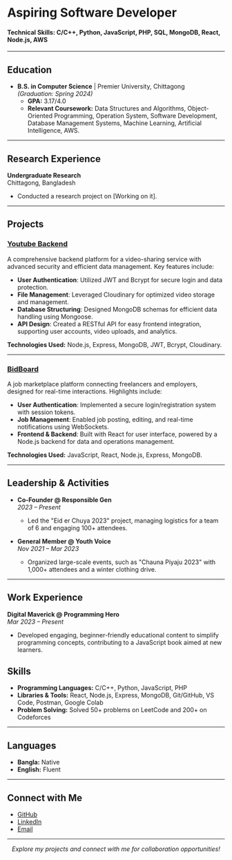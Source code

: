 # Aspiring Software Developer

#### Technical Skills: C/C++, Python, JavaScript, PHP, SQL, MongoDB, React, Node.js, AWS

---

## Education
- **B.S. in Computer Science** | Premier University, Chittagong  
  _(Graduation: Spring 2024)_  
  - **GPA:** 3.17/4.0  
  - **Relevant Coursework:** Data Structures and Algorithms, Object-Oriented Programming, Operation System, Software Development, Database Management Systems, Machine Learning, Artificial Intelligence, AWS.

---

## Research Experience

**Undergraduate Research**  
Chittagong, Bangladesh  
- Conducted a research project on [Working on it].  

---


## Projects

### [Youtube Backend](https://github.com/jahidulislam114593/youtube-backend.git)
A comprehensive backend platform for a video-sharing service with advanced security and efficient data management. Key features include:

- **User Authentication**: Utilized JWT and Bcrypt for secure login and data protection.
- **File Management**: Leveraged Cloudinary for optimized video storage and management.
- **Database Structuring**: Designed MongoDB schemas for efficient data handling using Mongoose.
- **API Design**: Created a RESTful API for easy frontend integration, supporting user accounts, video uploads, and analytics.

**Technologies Used:** Node.js, Express, MongoDB, JWT, Bcrypt, Cloudinary.

---

### [BidBoard](https://github.com/jahidulislam114593/BidBoard.git)
A job marketplace platform connecting freelancers and employers, designed for real-time interactions. Highlights include:

- **User Authentication**: Implemented a secure login/registration system with session tokens.
- **Job Management**: Enabled job posting, editing, and real-time notifications using WebSockets.
- **Frontend & Backend**: Built with React for user interface, powered by a Node.js backend for data and operations management.

**Technologies Used:** JavaScript, React, Node.js, Express, MongoDB.

---

## Leadership & Activities

- **Co-Founder @ Responsible Gen**  
  _2023 – Present_  
  - Led the "Eid er Chuya 2023" project, managing logistics for a team of 6 and engaging 100+ attendees.

- **General Member @ Youth Voice**  
  _Nov 2021 – Mar 2023_  
  - Organized large-scale events, such as "Chauna Piyaju 2023" with 1,000+ attendees and a winter clothing drive.

---


## Work Experience

**Digital Maverick @ Programming Hero**  
_Mar 2023 – Present_  
- Developed engaging, beginner-friendly educational content to simplify programming concepts, contributing to a JavaScript book aimed at new learners.



## Skills

- **Programming Languages:** C/C++, Python, JavaScript, PHP  
- **Libraries & Tools:** React, Node.js, Express, MongoDB, Git/GitHub, VS Code, Postman, Google Colab  
- **Problem Solving:** Solved 50+ problems on LeetCode and 200+ on Codeforces

---

## Languages

- **Bangla:** Native  
- **English:** Fluent  

---

## Connect with Me

- [GitHub](https://github.com/jahidulislam114593)
- [LinkedIn](https://linkedin.com/in/thisisjahid)
- [Email](mailto:jahid.prog@gmail.com)

---

<p align="center">
  <em>Explore my projects and connect with me for collaboration opportunities!</em>
</p>
